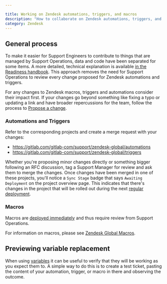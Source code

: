 ```yaml
---

title: Working on Zendesk automations, triggers, and macros
description: "How to collaborate on Zendesk automations, triggers, and macros"
category: Zendesk
---
```


## General process

To make it easier for Support Engineers to contribute to things that are managed by Support Operations, data and code have been separated for some items. A more detailed, technical explanation is available [in the Readiness handbook](../readiness/operations/docs/change_management/sync_repos/#v2). This approach removes the need for Support Operations to review every change proposed for Zendesk automations and triggers.

For any changes to Zendesk macros, triggers and automations consider their impact first. If your changes go beyond something like fixing a typo or updating a link and have broader repercussions for the team, follow the process to [Propose a change](./working_with_support_ops/#propose-a-change).

### Automations and Triggers

Refer to the corresponding projects and create a merge request with your changes:

 - https://gitlab.com/gitlab-com/support/zendesk-global/automations
 - https://gitlab.com/gitlab-com/support/zendesk-global/triggers

Whether you're proposing minor changes directly or something bigger following an RFC discussion, tag a Support Manager for review and ask them to merge the changes. Once changes have been merged in one of these projects, you'll notice a `Sync Stage` badge that says `Awaiting Deployment` on the project overview page. This indicates that there's changes in the project that will be rolled out during the next [regular deployment](../readiness/operations/docs/change_management/#standard-change-management).


### Macros

Macros are [deployed immediately](../readiness/operations/docs/change_managment/#zendesk-macros-change-management) and thus require review from Support Operations.

For information on macros, please see [Zendesk Global Macros](/handbook/support/readiness/operations/docs/zendesk/macros/).

## Previewing variable replacement

When using [variables](../readiness/operations/docs/zendesk/liquid/#common-variables) it can be useful to verify that they will be working as you expect them to. A simple way to do this is to create a test ticket, pasting the content of your automation, trigger, or macro in there and observing the outcome.